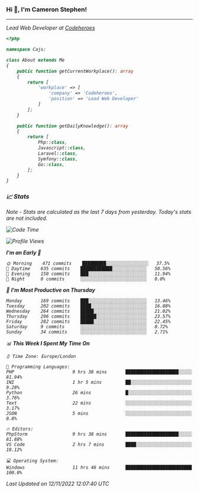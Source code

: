 ### Hi 👋, I'm Cameron Stephen!
<hr>
<p><em>Lead Web Developer at <a href="https://codeheroes.co.uk">Codeheroes</a></p>


```php
<?php

namespace Cajs;

class About extends Me
{
    public function getCurrentWorkplace(): array
    {
        return [
            'workplace' => [
                'company' => 'Codeheroes',
                'position' => 'Lead Web Developer'
            ]
        ];
    }

    public function getDailyKnowledge(): array
    {
        return [
            Php::class,
            Javascript::class,
            Laravel::class,
            Symfony::class,
            Go::class,
        ];
    }
}
```

### 📈 Stats
<p><em>Note - Stats are calculated as the last 7 days from yesterday. Today's stats are not included.</em></p>


<!--START_SECTION:waka-->
![Code Time](http://img.shields.io/badge/Code%20Time-3%2C208%20hrs%2020%20mins-blue)

![Profile Views](http://img.shields.io/badge/Profile%20Views-0-blue)

**I'm an Early 🐤** 

```text
🌞 Morning    471 commits    █████████░░░░░░░░░░░░░░░░   37.5% 
🌆 Daytime    635 commits    ████████████░░░░░░░░░░░░░   50.56% 
🌃 Evening    150 commits    ███░░░░░░░░░░░░░░░░░░░░░░   11.94% 
🌙 Night      0 commits      ░░░░░░░░░░░░░░░░░░░░░░░░░   0.0%

```
📅 **I'm Most Productive on Thursday** 

```text
Monday       169 commits    ███░░░░░░░░░░░░░░░░░░░░░░   13.46% 
Tuesday      202 commits    ████░░░░░░░░░░░░░░░░░░░░░   16.08% 
Wednesday    264 commits    █████░░░░░░░░░░░░░░░░░░░░   21.02% 
Thursday     296 commits    ██████░░░░░░░░░░░░░░░░░░░   23.57% 
Friday       282 commits    █████░░░░░░░░░░░░░░░░░░░░   22.45% 
Saturday     9 commits      ░░░░░░░░░░░░░░░░░░░░░░░░░   0.72% 
Sunday       34 commits     ░░░░░░░░░░░░░░░░░░░░░░░░░   2.71%

```


📊 **This Week I Spent My Time On** 

```text
⌚︎ Time Zone: Europe/London

💬 Programming Languages: 
PHP                      9 hrs 38 mins       ████████████████████░░░░░   81.94% 
INI                      1 hr 5 mins         ██░░░░░░░░░░░░░░░░░░░░░░░   9.28% 
Python                   26 mins             █░░░░░░░░░░░░░░░░░░░░░░░░   3.76% 
Text                     22 mins             ░░░░░░░░░░░░░░░░░░░░░░░░░   3.17% 
JSON                     5 mins              ░░░░░░░░░░░░░░░░░░░░░░░░░   0.8%

🔥 Editors: 
PhpStorm                 9 hrs 38 mins       ████████████████████░░░░░   81.88% 
VS Code                  2 hrs 7 mins        ████░░░░░░░░░░░░░░░░░░░░░   18.12%

💻 Operating System: 
Windows                  11 hrs 46 mins      █████████████████████████   100.0%

```


 Last Updated on 12/11/2022 12:07:40 UTC
<!--END_SECTION:waka-->
